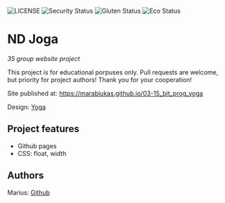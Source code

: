 ![LICENSE](https://img.shields.io/badge/license-MIT-blue.svg?style=flat-square)
![Security Status](https://img.shields.io/security-headers?label=Security&url=https%3A%2F%2Fgithub.com&style=flat-square)
![Gluten Status](https://img.shields.io/badge/Gluten-Free-green.svg)
![Eco Status](https://img.shields.io/badge/ECO-Friendly-green.svg)

# ND Joga

_35 group website project_

This project is for educational porpuses only. Pull requests are welcome, but priority for project authors! Thank you for your cooperation!

Site published at: https://marabiukas.github.io/03-15_bit_prog_yoga

Design: [Yoga](https://cdn.discordapp.com/attachments/850245533838868480/916019208788258886/yoga-lifestyle.png)

## Project features

-   Github pages
-   CSS: float, width

## Authors

Marius: [Github](https://github.com/Marabiukas)